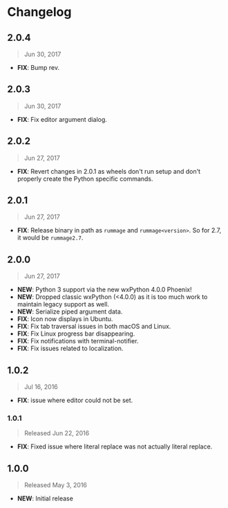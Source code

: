 # Changelog

## 2.0.4

> Jun 30, 2017

- **FIX**: Bump rev.

## 2.0.3

> Jun 30, 2017

- **FIX**: Fix editor argument dialog.

## 2.0.2

> Jun 27, 2017

- **FIX**: Revert changes in 2.0.1 as wheels don't run setup and don't properly create the Python specific commands.

## 2.0.1

> Jun 27, 2017

- **FIX**: Release binary in path as `rummage` and `rummage<version>`. So for 2.7, it would be `rummage2.7`.

## 2.0.0

> Jun 27, 2017

- **NEW**: Python 3 support via the new wxPython 4.0.0 Phoenix!
- **NEW**: Dropped classic wxPython (<4.0.0) as it is too much work to maintain legacy support as well.
- **NEW**: Serialize piped argument data.
- **FIX**: Icon now displays in Ubuntu.
- **FIX**: Fix tab traversal issues in both macOS and Linux.
- **FIX**: Fix Linux progress bar disappearing.
- **FIX**: Fix notifications with terminal-notifier.
- **FIX**: Fix issues related to localization.

## 1.0.2

> Jul 16, 2016

- **FIX**: issue where editor could not be set.

### 1.0.1

> Released Jun 22, 2016

- **FIX**: Fixed issue where literal replace was not actually literal replace.

## 1.0.0

> Released May 3, 2016

- **NEW**: Initial release
